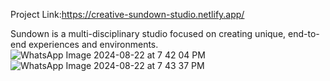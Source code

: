 Project Link:https://creative-sundown-studio.netlify.app/
<!-- About Sundown Studio -->

Sundown is a multi-disciplinary studio focused on creating unique, end-to-end experiences and environments.![WhatsApp Image 2024-08-22 at 7 42 04 PM](https://github.com/user-attachments/assets/2cb34dd3-3a2d-47a1-8088-ab680fe27659)
![WhatsApp Image 2024-08-22 at 7 43 37 PM](https://github.com/user-attachments/assets/fb76c80a-9493-4841-acfd-f2e3db7bcd30)
